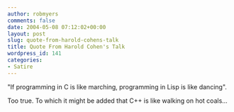 ```yaml
---
author: robmyers
comments: false
date: 2004-05-08 07:12:02+00:00
layout: post
slug: quote-from-harold-cohens-talk
title: Quote From Harold Cohen's Talk
wordpress_id: 141
categories:
- Satire
---
```


"If programming in C is like marching, programming in Lisp is like dancing".  
  
Too true. To which it might be added that C++ is like walking on hot coals...

  


